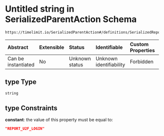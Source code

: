 # Untitled string in SerializedParentAction Schema

```txt
https://timelimit.io/SerializedParentAction#/definitions/SerializedReportU2fLoginAction/properties/type
```

| Abstract            | Extensible | Status         | Identifiable            | Custom Properties | Additional Properties | Access Restrictions | Defined In                                                                                        |
| :------------------ | :--------- | :------------- | :---------------------- | :---------------- | :-------------------- | :------------------ | :------------------------------------------------------------------------------------------------ |
| Can be instantiated | No         | Unknown status | Unknown identifiability | Forbidden         | Allowed               | none                | [SerializedParentAction.schema.json\*](SerializedParentAction.schema.json "open original schema") |

## type Type

`string`

## type Constraints

**constant**: the value of this property must be equal to:

```json
"REPORT_U2F_LOGIN"
```
